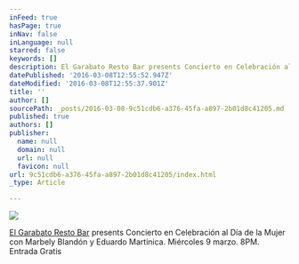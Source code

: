 ```yaml
---
inFeed: true
hasPage: true
inNav: false
inLanguage: null
starred: false
keywords: []
description: El Garabato Resto Bar presents Concierto en Celebración al Día de la Mujer con Marbely Bland´on y Eduardo Martinica. Miércoles 9 marzo. 8PM. Entrada Gratis
datePublished: '2016-03-08T12:55:52.947Z'
dateModified: '2016-03-08T12:55:37.901Z'
title: ''
author: []
sourcePath: _posts/2016-03-08-9c51cdb6-a376-45fa-a897-2b01d8c41205.md
published: true
authors: []
publisher:
  name: null
  domain: null
  url: null
  favicon: null
url: 9c51cdb6-a376-45fa-a897-2b01d8c41205/index.html
_type: Article

---
```

![](https://the-grid-user-content.s3-us-west-2.amazonaws.com/6953a772-31a0-40f2-b227-b66f64e3dc78.jpg)

[El Garabato Resto Bar][0] presents Concierto en Celebración al Día de la Mujer con Marbely Blandón y Eduardo Martinica. Miércoles 9 marzo. 8PM. Entrada Gratis

[0]: https://www.facebook.com/elgarabatoo/?fref=photo